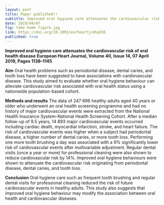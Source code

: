 ```yaml
---
layout: post
title: Paper published!!
subtitle: Improved oral hygiene care attenuates the cardiovascular risk of oral health disease
date: 2019/04/07
fig: take home figure.jpg
link: https://doi.org/10.1093/eurheartj/ehy836
published: true
---
```


<b>Improved oral hygiene care attenuates the cardiovascular risk of oral health disease</b>
<b>European Heart Journal, Volume 40, Issue 14, 07 April 2019, Pages 1138–1145</b>

<b>Aim</b>
Oral health problems such as periodontal disease, dental caries, and tooth loss have been suggested to have associations with cardiovascular disease. This study aimed to evaluate whether oral hygiene behaviour can alleviate cardiovascular risk associated with oral health status using a nationwide population-based cohort.

<b>Methods and results</b>
The data of 247 696 healthy adults aged 40 years or older who underwent an oral health screening programme and had no history of major cardiovascular events were extracted from the National Health Insurance System-National Health Screening Cohort. After a median follow-up of 9.5 years, 14 893 major cardiovascular events occurred including cardiac death, myocardial infarction, stroke, and heart failure. The risk of cardiovascular events was higher when a subject had periodontal disease, a higher number of dental caries, or more tooth loss. Performing one more tooth brushing a day was associated with a 9% significantly lower risk of cardiovascular events after multivariable adjustment. Regular dental visits (once a year or more) for professional cleaning were also shown to reduce cardiovascular risk by 14%. Improved oral hygiene behaviours were shown to attenuate the cardiovascular risk originating from periodontal disease, dental caries, and tooth loss.

<b>Conclusion</b>
Oral hygiene care such as frequent tooth brushing and regular dental visits for professional cleaning reduced the risk of future cardiovascular events in healthy adults. This study also suggests that improved oral hygiene behaviour may modify the association between oral health and cardiovascular diseases.

